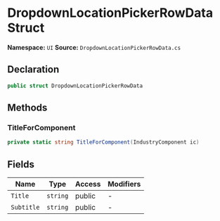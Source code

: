 # DropdownLocationPickerRowData Struct

**Namespace:** `UI`
**Source:** `DropdownLocationPickerRowData.cs`

## Declaration

```csharp
public struct DropdownLocationPickerRowData
```

## Methods

### TitleForComponent

```csharp
private static string TitleForComponent(IndustryComponent ic)
```

## Fields

| Name | Type | Access | Modifiers |
|------|------|--------|-----------|
| `Title` | `string` | public | - |
| `Subtitle` | `string` | public | - |

